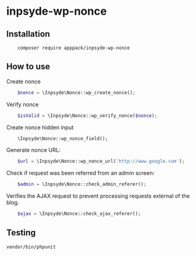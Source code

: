 # inpsyde-wp-nonce

## Installation
```shell
	composer require apppack/inpsyde-wp-nonce
```

## How to use

Create nonce
```php
	$nonce = \Inpsyde\Nonce::wp_create_nonce();
```

Verify nonce
```php
	$isValid = \Inpsyde\Nonce::wp_verify_nonce($nonce);
```

Create nonce hidden input
```php
	\Inpsyde\Nonce::wp_nonce_field();
```

Generate nonce URL:
```php
	$url = \Inpsyde\Nonce::wp_nonce_url('http://www.google.com');
```

Check if request was been referred from an admin screen:
```php
	$admin = \Inpsyde\Nonce::check_admin_referer();
```

Verifies the AJAX request to prevent processing requests external of the blog.
```php
	$ajax = \Inpsyde\Nonce::check_ajax_referer();
```

## Testing
```shell
vendor/bin/phpunit
```
